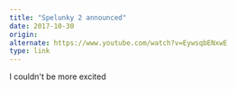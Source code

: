 ```yaml
---
title: "Spelunky 2 announced"
date: 2017-10-30
origin: 
alternate: https://www.youtube.com/watch?v=EywsqbENxwE
type: link
---
```


I couldn't be more excited